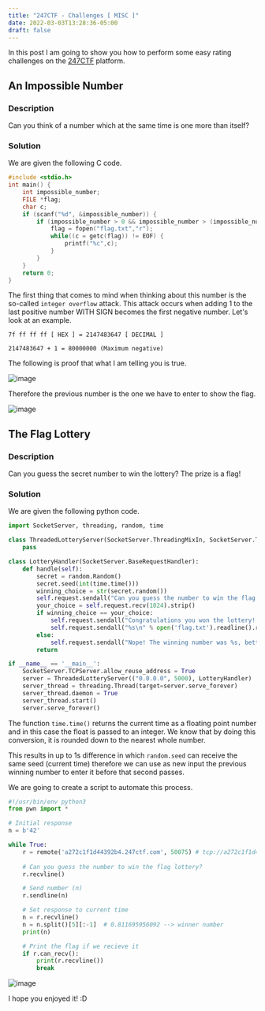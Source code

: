 ```yaml
---
title: "247CTF - Challenges [ MISC ]"
date: 2022-03-03T13:28:36-05:00
draft: false
---
```


In this post I am going to show you how to perform some easy rating challenges on the [247CTF](https://247ctf.com/dashboard) platform.

## __An Impossible Number__

### __Description__

Can you think of a number which at the same time is one more than itself?

### __Solution__

We are given the following C code.

```c
#include <stdio.h>
int main() {
    int impossible_number;
    FILE *flag;
    char c;
    if (scanf("%d", &impossible_number)) {
        if (impossible_number > 0 && impossible_number > (impossible_number + 1)) {
            flag = fopen("flag.txt","r");
            while((c = getc(flag)) != EOF) {
                printf("%c",c);
            }
        }
    }
    return 0;
}
```

The first thing that comes to mind when thinking about this number is the so-called `integer overflow` attack. This attack occurs when adding 1 to the last positive number WITH SIGN becomes the first negative number. Let's look at an example.

```
7f ff ff ff [ HEX ] = 2147483647 [ DECIMAL ]

2147483647 + 1 = 80000000 (Maximum negative)
```

The following is proof that what I am telling you is true.

![image](https://user-images.githubusercontent.com/88755387/156632035-4175768b-3476-4bc2-a5fb-330b25cc42d2.png)

Therefore the previous number is the one we have to enter to show the flag.

![image](https://user-images.githubusercontent.com/88755387/156633679-43b37baa-1c30-4a4f-865b-8ce1f42bc96e.png)

## __The Flag Lottery__

### __Description__

Can you guess the secret number to win the lottery? The prize is a flag!

### __Solution__

We are given the following python code.

```python
import SocketServer, threading, random, time

class ThreadedLotteryServer(SocketServer.ThreadingMixIn, SocketServer.TCPServer):
    pass

class LotteryHandler(SocketServer.BaseRequestHandler):
    def handle(self):
        secret = random.Random()
        secret.seed(int(time.time()))
        winning_choice = str(secret.random())
        self.request.sendall("Can you guess the number to win the flag lottery?\n")
        your_choice = self.request.recv(1024).strip()
        if winning_choice == your_choice:
            self.request.sendall("Congratulations you won the lottery! Have a flag!\n")
            self.request.sendall("%s\n" % open('flag.txt').readline().rstrip())
        else:
            self.request.sendall("Nope! The winning number was %s, better luck next time!\n" % winning_choice)
        return

if __name__ == '__main__':
    SocketServer.TCPServer.allow_reuse_address = True
    server = ThreadedLotteryServer(("0.0.0.0", 5000), LotteryHandler)
    server_thread = threading.Thread(target=server.serve_forever)
    server_thread.daemon = True
    server_thread.start()
    server.serve_forever()
```

The function `time.time()` returns the current time as a floating point number and in this case the float is passed to an integer. We know that by doing this conversion, it is rounded down to the nearest whole number.

This results in up to 1s difference in which `random.seed` can receive the same seed (current time) therefore we can use as new input the previous winning number to enter it before that second passes.

We are going to create a script to automate this process.

```python
#!/usr/bin/env python3
from pwn import *

# Initial response
n = b'42'

while True:
    r = remote('a272c1f1d44392b4.247ctf.com', 50075) # tcp://a272c1f1d44392b4.247ctf.com:50075
    
    # Can you guess the number to win the flag lottery?
    r.recvline()

    # Send number (n)
    r.sendline(n)

    # Set response to current time
    n = r.recvline()
    n = n.split()[5][:-1]  # 0.811695956092 --> winner number
    print(n)

    # Print the flag if we recieve it
    if r.can_recv():
        print(r.recvline())
        break
```

![image](https://user-images.githubusercontent.com/88755387/156637228-927884d5-c5ad-4b24-b48b-53b0714acde9.png)

I hope you enjoyed it! :D
















